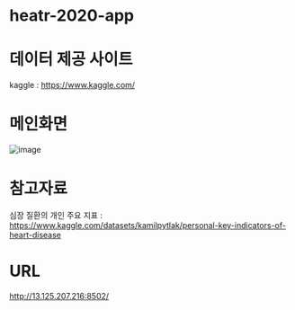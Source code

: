 # heatr-2020-app

# 데이터 제공 사이트
kaggle : https://www.kaggle.com/

# 메인화면

![image](https://user-images.githubusercontent.com/105832431/172337139-ad025e76-dab0-4938-8eaa-6f1e763ebae0.png)


# 참고자료
심장 질환의 개인 주요 지표 : https://www.kaggle.com/datasets/kamilpytlak/personal-key-indicators-of-heart-disease

# URL
http://13.125.207.216:8502/
